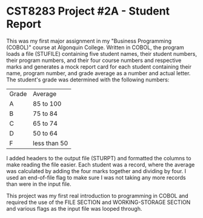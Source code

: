 # CST8283 Project #2A - Student Report
This was my first major assignment in my "Business Programming (COBOL)" course at Algonquin College. Written in COBOL, the program loads a file (STUFILE) containing five student names, their student numbers, their program numbers, and their four course numbers and respective marks and generates a mock report card for each student containing their name, program number, and grade average as a number and actual letter. The student's grade was determined with the following numbers:

<table>
<tr>
<td>Grade</td>
<td>Average</td>
</tr>
<tr>
<td>A</td>
<td>85 to 100</td>
</tr>
<tr>
<td>B</td>
<td>75 to 84</td>
</tr>
<tr>
<td>C</td>
<td>65 to 74</td>
</tr>
<tr>
<td>D</td>
<td>50 to 64</td>
</tr>
<tr>
<td>F</td>
<td>less than 50</td>
</tr>
</table>

I added headers to the output file (STURPT) and formatted the columns to make reading the file easier. Each student was a record, where the average was calculated by adding the four marks together and dividing by four. I used an end-of-file flag to make sure I was not taking any more records than were in the input file.

This project was my first real introduction to programming in COBOL and required the use of the FILE SECTION and WORKING-STORAGE SECTION and various flags as the input file was looped through.
